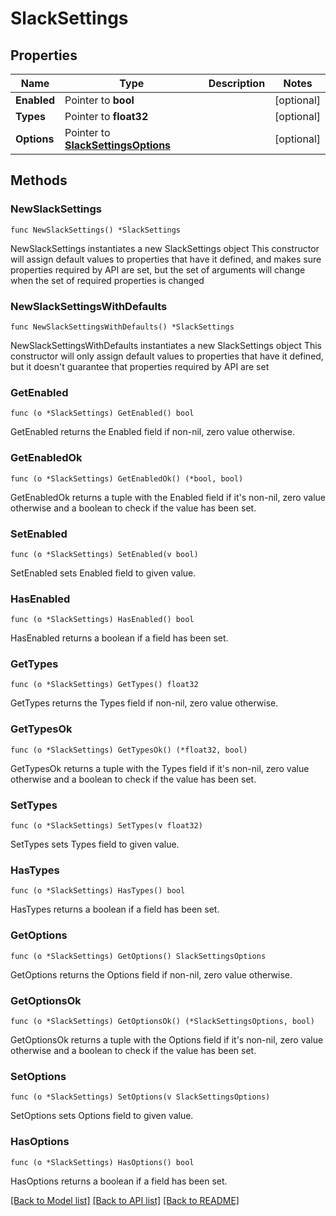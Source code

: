 # SlackSettings

## Properties

Name | Type | Description | Notes
------------ | ------------- | ------------- | -------------
**Enabled** | Pointer to **bool** |  | [optional] 
**Types** | Pointer to **float32** |  | [optional] 
**Options** | Pointer to [**SlackSettingsOptions**](SlackSettingsOptions.md) |  | [optional] 

## Methods

### NewSlackSettings

`func NewSlackSettings() *SlackSettings`

NewSlackSettings instantiates a new SlackSettings object
This constructor will assign default values to properties that have it defined,
and makes sure properties required by API are set, but the set of arguments
will change when the set of required properties is changed

### NewSlackSettingsWithDefaults

`func NewSlackSettingsWithDefaults() *SlackSettings`

NewSlackSettingsWithDefaults instantiates a new SlackSettings object
This constructor will only assign default values to properties that have it defined,
but it doesn't guarantee that properties required by API are set

### GetEnabled

`func (o *SlackSettings) GetEnabled() bool`

GetEnabled returns the Enabled field if non-nil, zero value otherwise.

### GetEnabledOk

`func (o *SlackSettings) GetEnabledOk() (*bool, bool)`

GetEnabledOk returns a tuple with the Enabled field if it's non-nil, zero value otherwise
and a boolean to check if the value has been set.

### SetEnabled

`func (o *SlackSettings) SetEnabled(v bool)`

SetEnabled sets Enabled field to given value.

### HasEnabled

`func (o *SlackSettings) HasEnabled() bool`

HasEnabled returns a boolean if a field has been set.

### GetTypes

`func (o *SlackSettings) GetTypes() float32`

GetTypes returns the Types field if non-nil, zero value otherwise.

### GetTypesOk

`func (o *SlackSettings) GetTypesOk() (*float32, bool)`

GetTypesOk returns a tuple with the Types field if it's non-nil, zero value otherwise
and a boolean to check if the value has been set.

### SetTypes

`func (o *SlackSettings) SetTypes(v float32)`

SetTypes sets Types field to given value.

### HasTypes

`func (o *SlackSettings) HasTypes() bool`

HasTypes returns a boolean if a field has been set.

### GetOptions

`func (o *SlackSettings) GetOptions() SlackSettingsOptions`

GetOptions returns the Options field if non-nil, zero value otherwise.

### GetOptionsOk

`func (o *SlackSettings) GetOptionsOk() (*SlackSettingsOptions, bool)`

GetOptionsOk returns a tuple with the Options field if it's non-nil, zero value otherwise
and a boolean to check if the value has been set.

### SetOptions

`func (o *SlackSettings) SetOptions(v SlackSettingsOptions)`

SetOptions sets Options field to given value.

### HasOptions

`func (o *SlackSettings) HasOptions() bool`

HasOptions returns a boolean if a field has been set.


[[Back to Model list]](../README.md#documentation-for-models) [[Back to API list]](../README.md#documentation-for-api-endpoints) [[Back to README]](../README.md)


